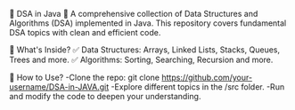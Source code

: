 📌 DSA in Java 🚀
A comprehensive collection of Data Structures and Algorithms (DSA) implemented in Java. This repository covers fundamental DSA topics with clean and efficient code.

📂 What's Inside?
✅ Data Structures: Arrays, Linked Lists, Stacks, Queues, Trees and more.
✅ Algorithms: Sorting, Searching, Recursion and more.

🚀 How to Use?
-Clone the repo:
 git clone https://github.com/your-username/DSA-in-JAVA.git
-Explore different topics in the /src folder.
-Run and modify the code to deepen your understanding.
